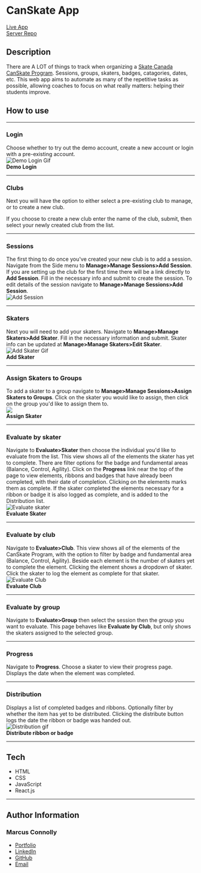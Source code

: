 # CanSkate App

<a href="https://canskate.vercel.app" target="_blank">Live App</a>  
<a href="https://github.com/marcuses101/canskate-server" target="_blank">Server Repo</a>

## Description

There are A LOT of things to track when organizing a [Skate Canada CanSkate Program](https://skatecanada.ca/learn-to-skate/canskate/). Sessions, groups, skaters, badges, catagories, dates, etc. This web app aims to automate as many of the repetitive tasks as possible, allowing coaches to focus on what really matters: helping their students improve.

## How to use

---

### **Login**

Choose whether to try out the demo account, create a new account or login with a pre-existing account.  
![Demo Login Gif](./gifs/demo-login.gif)  
**Demo Login**

---

### **Clubs**

Next you will have the option to either select a pre-existing club to manage, or to create a new club.

If you choose to create a new club enter the name of the club, submit, then select your newly created club from the list.

---

### **Sessions**

The first thing to do once you've created your new club is to add a session. Navigate from the Side menu to **Manage>Manage Sessions>Add Session**. If you are setting up the club for the first time there will be a link directly to **Add Session**. Fill in the necessary info and submit to create the session. To edit details of the session navigate to **Manage>Manage Sessions>Add Session**.  
![Add Session](./gifs/add-session.gif)

---

### **Skaters**

Next you will need to add your skaters. Navigate to **Manage>Manage Skaters>Add Skater**. Fill in the necessary information and submit. Skater info can be updated at **Manage>Manage Skaters>Edit Skater**.  
![Add Skater Gif](./gifs/addskater-trim.gif)  
**Add Skater**

---

### **Assign Skaters to Groups**

To add a skater to a group navigate to **Manage>Manage Sessions>Assign Skaters to Groups**. Click on the skater you would like to assign, then click on the group you'd like to assign them to.  
![](./gifs/assign-skater.gif)  
**Assign Skater**

---

### **Evaluate by skater**

Navigate to **Evaluate>Skater** then choose the individual you'd like to evaluate from the list.
This view shows all of the elements the skater has yet to complete. There are filter options for the badge and fundamental areas (Balance, Control, Agility). Click on the **Progress** link near the top of the page to view elements, ribbons and badges that have already been completed, with their date of completion. Clicking on the elements marks them as complete. If the skater completed the elements necessary for a ribbon or badge it is also logged as complete, and is added to the Distribution list.  
![Evaluate skater](./gifs/eval-skater.gif)  
**Evaluate Skater**

---

### **Evaluate by club**

Navigate to **Evaluate>Club**. This view shows all of the elements of the CanSkate Program, with the option to filter by badge and fundamental area (Balance, Control, Agility). Beside each element is the number of skaters yet to complete the element. Clicking the element shows a dropdown of skater. Click the skater to log the element as complete for that skater.  
![Evaluate Club](./gifs/eval-club.gif)  
**Evaluate Club**

---

### **Evaluate by group**

Navigate to **Evaluate>Group** then select the session then the group you want to evaluate. This page behaves like **Evaluate by Club**, but only shows the skaters assigned to the selected group.

---

### **Progress**

Navigate to **Progress**. Choose a skater to view their progress page. Displays the date when the element was completed.

---

### **Distribution**

Displays a list of completed badges and ribbons. Optionally filter by whether the item has yet to be distributed. Clicking the distribute button logs the date the ribbon or badge was handed out.  
![Distribution gif](./gifs/distribute.gif)  
**Distribute ribbon or badge**

---

## Tech

- HTML
- CSS
- JavaScript
- React.js

---

## Author Information

### Marcus Connolly

- [Portfolio](https://marcus-connolly.com)
- [LinkedIn](www.linkedin.com/in/marcus-connolly-web)
- [GitHub](www.github.com/marcuses101)
- [Email](mailto:mnjconnolly@gmail.com)
